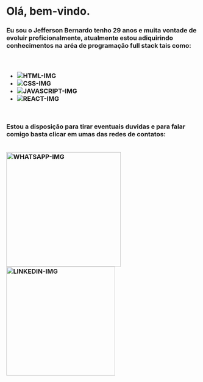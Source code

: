 <h1> <b> Olá, bem-vindo. <b/> </h1> 

<h3>Eu sou o Jefferson Bernardo tenho 29 anos e muita vontade de evoluir proficionalmente, atualmente estou adiquirindo conhecimentos na aréa de programação full stack tais como: <h3/>

<br>

- <img class src="https://img.shields.io/badge/HTML5-E34F26?style=for-the-badge&logo=html5&logoColor=white" alt="HTML-IMG" />

- <img src="https://img.shields.io/badge/CSS3-1572B6?style=for-the-badge&logo=css3&logoColor=white" alt="CSS-IMG" />

- <img src="https://img.shields.io/badge/JavaScript-323330?style=for-the-badge&logo=javascript&logoColor=F7DF1E" alt="JAVASCRIPT-IMG" />

- <img src="https://img.shields.io/badge/React-20232A?style=for-the-badge&logo=react&logoColor=61DAFB" alt="REACT-IMG" />
<br>

Estou a disposição para tirar eventuais duvidas e para falar comigo basta clicar em umas das redes de contatos:

<br>
<a href="https://wa.me/5541991031845"> <img width="300px" align="center" src="https://img.shields.io/badge/WhatsApp-25D366?style=for-the-badge&logo=whatsapp&logoColor=white" alt="WHATSAPP-IMG" /> 
<a href="https://www.linkedin.com/in/jefferson-bernardo-silvino-49109529b/"> <img width="285px" align="center" src="https://img.shields.io/badge/LinkedIn-0077B5?style=for-the-badge&logo=linkedin&logoColor=white" alt="LINKEDIN-IMG">

  
  
  




